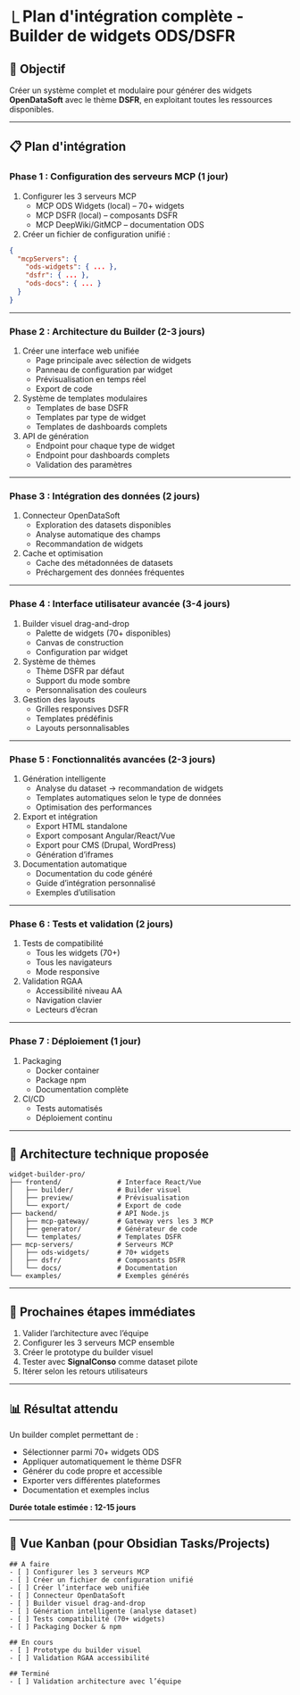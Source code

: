# ⎿ Plan d'intégration complète - Builder de widgets ODS/DSFR

## 🎯 Objectif  
Créer un système complet et modulaire pour générer des widgets **OpenDataSoft** avec le thème **DSFR**, en exploitant toutes les ressources disponibles.

---

## 📋 Plan d'intégration  

### Phase 1 : Configuration des serveurs MCP (1 jour)  
1. Configurer les 3 serveurs MCP  
   - MCP ODS Widgets (local) – 70+ widgets  
   - MCP DSFR (local) – composants DSFR  
   - MCP DeepWiki/GitMCP – documentation ODS  
2. Créer un fichier de configuration unifié :  
```json
{
  "mcpServers": {
    "ods-widgets": { ... },
    "dsfr": { ... },
    "ods-docs": { ... }
  }
}
```

---

### Phase 2 : Architecture du Builder (2-3 jours)  
1. Créer une interface web unifiée  
   - Page principale avec sélection de widgets  
   - Panneau de configuration par widget  
   - Prévisualisation en temps réel  
   - Export de code  
2. Système de templates modulaires  
   - Templates de base DSFR  
   - Templates par type de widget  
   - Templates de dashboards complets  
3. API de génération  
   - Endpoint pour chaque type de widget  
   - Endpoint pour dashboards complets  
   - Validation des paramètres  

---

### Phase 3 : Intégration des données (2 jours)  
1. Connecteur OpenDataSoft  
   - Exploration des datasets disponibles  
   - Analyse automatique des champs  
   - Recommandation de widgets  
2. Cache et optimisation  
   - Cache des métadonnées de datasets  
   - Préchargement des données fréquentes  

---

### Phase 4 : Interface utilisateur avancée (3-4 jours)  
1. Builder visuel drag-and-drop  
   - Palette de widgets (70+ disponibles)  
   - Canvas de construction  
   - Configuration par widget  
2. Système de thèmes  
   - Thème DSFR par défaut  
   - Support du mode sombre  
   - Personnalisation des couleurs  
3. Gestion des layouts  
   - Grilles responsives DSFR  
   - Templates prédéfinis  
   - Layouts personnalisables  

---

### Phase 5 : Fonctionnalités avancées (2-3 jours)  
1. Génération intelligente  
   - Analyse du dataset → recommandation de widgets  
   - Templates automatiques selon le type de données  
   - Optimisation des performances  
2. Export et intégration  
   - Export HTML standalone  
   - Export composant Angular/React/Vue  
   - Export pour CMS (Drupal, WordPress)  
   - Génération d’iframes  
3. Documentation automatique  
   - Documentation du code généré  
   - Guide d’intégration personnalisé  
   - Exemples d’utilisation  

---

### Phase 6 : Tests et validation (2 jours)  
1. Tests de compatibilité  
   - Tous les widgets (70+)  
   - Tous les navigateurs  
   - Mode responsive  
2. Validation RGAA  
   - Accessibilité niveau AA  
   - Navigation clavier  
   - Lecteurs d’écran  

---

### Phase 7 : Déploiement (1 jour)  
1. Packaging  
   - Docker container  
   - Package npm  
   - Documentation complète  
2. CI/CD  
   - Tests automatisés  
   - Déploiement continu  

---

## 🔧 Architecture technique proposée  

```
widget-builder-pro/
├── frontend/              # Interface React/Vue
│   ├── builder/           # Builder visuel
│   ├── preview/           # Prévisualisation
│   └── export/            # Export de code
├── backend/               # API Node.js
│   ├── mcp-gateway/       # Gateway vers les 3 MCP
│   ├── generator/         # Générateur de code
│   └── templates/         # Templates DSFR
├── mcp-servers/           # Serveurs MCP
│   ├── ods-widgets/       # 70+ widgets
│   ├── dsfr/              # Composants DSFR
│   └── docs/              # Documentation
└── examples/              # Exemples générés
```

---

## 🚀 Prochaines étapes immédiates  
1. Valider l’architecture avec l’équipe  
2. Configurer les 3 serveurs MCP ensemble  
3. Créer le prototype du builder visuel  
4. Tester avec **SignalConso** comme dataset pilote  
5. Itérer selon les retours utilisateurs  

---

## 📊 Résultat attendu  
Un builder complet permettant de :  
- Sélectionner parmi 70+ widgets ODS  
- Appliquer automatiquement le thème DSFR  
- Générer du code propre et accessible  
- Exporter vers différentes plateformes  
- Documentation et exemples inclus  

**Durée totale estimée : 12-15 jours**  

---

## 📌 Vue Kanban (pour Obsidian Tasks/Projects)

```kanban
## A faire
- [ ] Configurer les 3 serveurs MCP  
- [ ] Créer un fichier de configuration unifié  
- [ ] Créer l’interface web unifiée  
- [ ] Connecteur OpenDataSoft  
- [ ] Builder visuel drag-and-drop  
- [ ] Génération intelligente (analyse dataset)  
- [ ] Tests compatibilité (70+ widgets)  
- [ ] Packaging Docker & npm  

## En cours
- [ ] Prototype du builder visuel  
- [ ] Validation RGAA accessibilité  

## Terminé
- [ ] Validation architecture avec l’équipe  
```
